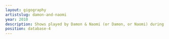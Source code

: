 ```yaml
---
layout: gigography
artistslug: damon-and-naomi
year: 2010
description: Shows played by Damon & Naomi (or Damon, or Naomi) during 2010
position: database-4
---
```

